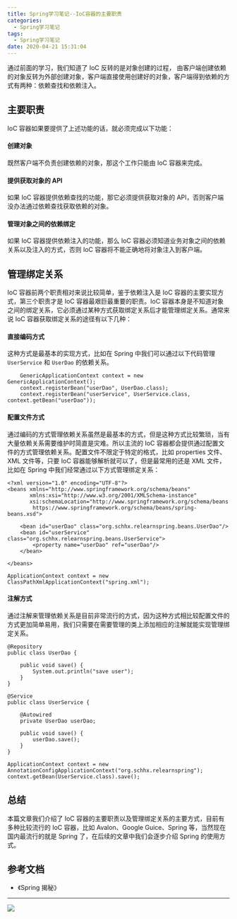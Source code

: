 ```yaml
---
title: Spring学习笔记--IoC容器的主要职责
categories:
  - Spring学习笔记
tags:
  - Spring学习笔记
date: 2020-04-21 15:31:04
---
```



通过前面的学习，我们知道了 IoC 反转的是对象创建的过程，<!-- more --> 由客户端创建依赖的对象反转为外部创建对象，客户端直接使用创建好的对象，客户端得到依赖的方式有两种：依赖查找和依赖注入。

## 主要职责

IoC 容器如果要提供了上述功能的话，就必须完成以下功能：

#### 创建对象
既然客户端不负责创建依赖的对象，那这个工作只能由 IoC 容器来完成。


#### 提供获取对象的 API
如果 IoC 容器提供依赖查找的功能，那它必须提供获取对象的 API，否则客户端没办法通过依赖查找获取依赖的对象。


#### 管理对象之间的依赖绑定
如果 IoC 容器提供依赖注入的功能，那么 IoC 容器必须知道业务对象之间的依赖关系以及注入的方式，否则 IoC 容器将不能正确地将对象注入到客户端。

## 管理绑定关系

IoC 容器前两个职责相对来说比较简单，鉴于依赖注入是 IoC 容器的主要实现方式，第三个职责才是 IoC 容器最艰巨最重要的职责。IoC 容器本身是不知道对象之间的绑定关系，它必须通过某种方式获取绑定关系后才能管理绑定关系。通常来说 IoC 容器获取绑定关系的途径有以下几种：

#### 直接编码方式

这种方式是最基本的实现方式，比如在 Spring 中我们可以通过以下代码管理 ```UserService``` 和 ```UserDao``` 的依赖关系。

```
    GenericApplicationContext context = new GenericApplicationContext();
    context.registerBean("userDao", UserDao.class);
    context.registerBean("userService", UserService.class, context.getBean("userDao"));
```

#### 配置文件方式

通过编码的方式管理依赖关系虽然是最基本的方式，但是这种方式比较繁琐，当有大量依赖关系需要维护时简直是灾难。所以主流的 IoC 容器都会提供通过配置文件的方式管理依赖关系。配置文件不限定于特定的格式，比如 properties 文件、XML 文件等，只要 IoC 容器能够解析就可以了，但是最常用的还是 XML 文件，比如在 Spring 中我们经常通过以下方式管理绑定关系：

```
<?xml version="1.0" encoding="UTF-8"?>
<beans xmlns="http://www.springframework.org/schema/beans"
       xmlns:xsi="http://www.w3.org/2001/XMLSchema-instance"
       xsi:schemaLocation="http://www.springframework.org/schema/beans
        https://www.springframework.org/schema/beans/spring-beans.xsd">

    <bean id="userDao" class="org.schhx.relearnspring.beans.UserDao"/>
    <bean id="userService" class="org.schhx.relearnspring.beans.UserService">
        <property name="userDao" ref="userDao"/>
    </bean>

</beans>
```

```
ApplicationContext context = new ClassPathXmlApplicationContext("spring.xml");
```

#### 注解方式

通过注解来管理依赖关系是目前非常流行的方式，因为这种方式相比较配置文件的方式更加简单易用，我们只需要在需要管理的类上添加相应的注解就能实现管理绑定关系。

```
@Repository
public class UserDao {

    public void save() {
        System.out.println("save user");
    }
}

@Service
public class UserService {

    @Autowired
    private UserDao userDao;

    public void save() {
        userDao.save();
    }
}

ApplicationContext context = new AnnotationConfigApplicationContext("org.schhx.relearnspring");
context.getBean(UserService.class).save();
```

## 总结

本篇文章我们介绍了 IoC 容器的主要职责以及管理绑定关系的主要方式，目前有多种比较流行的 IoC 容器，比如 Avalon、Google Guice、Spring 等，当然现在国内最流行的就是 Spring 了，在后续的文章中我们会逐步介绍 Spring 的使用方式。


## 参考文档

- 《Spring 揭秘》



---

![](http://ww3.sinaimg.cn/large/0082lgKxgy1gdhu6adriej31hb0hqace.jpg)